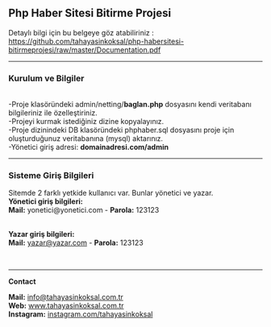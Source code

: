 <h2>Php Haber Sitesi Bitirme Projesi</h2>

Detaylı bilgi için bu belgeye göz atabiliriniz : <a href="https://github.com/tahayasinkoksal/php-habersitesi-bitirmeprojesi/raw/master/Documentation.pdf">https://github.com/tahayasinkoksal/php-habersitesi-bitirmeprojesi/raw/master/Documentation.pdf</a><br>

<hr>
<h3>Kurulum ve Bilgiler</h3>
<br>
-Proje klasöründeki admin/netting/<b>baglan.php</b> dosyasını kendi veritabanı bilgileriniz ile özelleştiriniz.<br>
-Projeyi kurmak istediğiniz dizine kopyalayınız.<br>
-Proje dizinindeki DB klasöründeki phphaber.sql dosyasını proje için oluşturduğunuz veritabanına (mysql) aktarınız.<br>
-Yönetici giriş adresi: <b>domainadresi.com/admin</b>
<hr>

<h3>Sisteme Giriş Bilgileri</h3>
Sitemde 2 farklı yetkide kullanıcı var. Bunlar yönetici ve yazar.<br>
<b>Yönetici giriş bilgileri:</b> <br>
<b>Mail:</b> yonetici@yonetici.com    -   <b>Parola:</b> 123123<br><br>


<b>Yazar giriş bilgileri:</b><br>
<b>Mail:</b>    yazar@yazar.com    -   <b>Parola:</b> 123123

<br>
<hr>
<b>Contact</b><br>

<b>Mail:</b> info@tahayasinkoksal.com.tr <br>
<b>Web:</b> www.tahayasinkoksal.com.tr <br>
<b>Instagram:</b> <a href="https://instagram.com/tahayasinkoksal">instagram.com/tahayasinkoksal</a>
